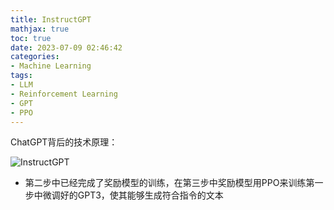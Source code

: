 ```yaml
---
title: InstructGPT
mathjax: true
toc: true
date: 2023-07-09 02:46:42
categories:
- Machine Learning
tags:
- LLM
- Reinforcement Learning
- GPT
- PPO
---
```


ChatGPT背后的技术原理：

<!--more-->

![InstructGPT](https://cdn.staticaly.com/gh/TransformersWsz/image_hosting@master/image.4pncf26r6ra0.webp)

- 第二步中已经完成了奖励模型的训练，在第三步中奖励模型用PPO来训练第一步中微调好的GPT3，使其能够生成符合指令的文本